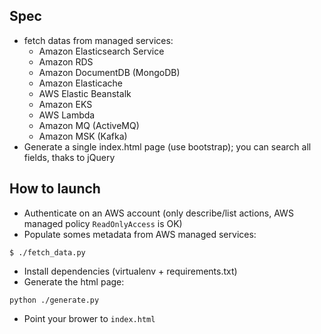 Spec
----

* fetch datas from managed services:
  * Amazon Elasticsearch Service
  * Amazon RDS
  * Amazon DocumentDB (MongoDB)
  * Amazon Elasticache
  * AWS Elastic Beanstalk
  * Amazon EKS
  * AWS Lambda
  * Amazon MQ (ActiveMQ)
  * Amazon MSK (Kafka)
* Generate a single index.html page (use bootstrap); you can search all fields, thaks to jQuery

How to launch
-------------

* Authenticate on an AWS account (only describe/list actions, AWS managed policy `ReadOnlyAccess` is OK)
* Populate somes metadata from AWS managed services:

```
$ ./fetch_data.py
```

* Install dependencies (virtualenv + requirements.txt)
* Generate the html page:

```
python ./generate.py
```
* Point your brower to `index.html`
